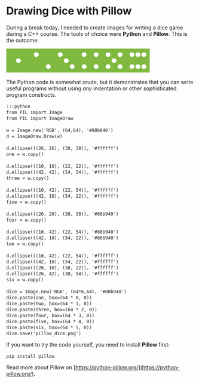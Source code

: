 
# Drawing Dice with Pillow

During a break today, I needed to create images for writing a dice game during a C++ course. The tools of choice were **Python** and **Pillow**. This is the outcome:

![Dice](images/pillow_dice.png)

The Python code is somewhat crude, but it demonstrates that you can write useful programs without using *any* indentation or other sophisticated program constructs.

    :::python
    from PIL import Image
    from PIL import ImageDraw
    
    w = Image.new('RGB', (64,64), '#80b940')    
    d = ImageDraw.Draw(w)
    
    d.ellipse(((26, 26), (38, 38)), '#ffffff')
    one = w.copy()
    
    d.ellipse(((10, 10), (22, 22)), '#ffffff')
    d.ellipse(((42, 42), (54, 54)), '#ffffff')
    three = w.copy()
    
    d.ellipse(((10, 42), (22, 54)), '#ffffff')
    d.ellipse(((42, 10), (54, 22)), '#ffffff')
    five = w.copy()
    
    d.ellipse(((26, 26), (38, 38)), '#80b940')
    four = w.copy()
    
    d.ellipse(((10, 42), (22, 54)), '#80b940')
    d.ellipse(((42, 10), (54, 22)), '#80b940')
    two = w.copy()
    
    d.ellipse(((10, 42), (22, 54)), '#ffffff')
    d.ellipse(((42, 10), (54, 22)), '#ffffff')
    d.ellipse(((26, 10), (38, 22)), '#ffffff')
    d.ellipse(((26, 42), (38, 54)), '#ffffff')
    six = w.copy()
    
    dice = Image.new('RGB', (64*6,64), '#80b940')
    dice.paste(one, box=(64 * 0, 0))
    dice.paste(two, box=(64 * 1, 0))
    dice.paste(three, box=(64 * 2, 0))
    dice.paste(four, box=(64 * 3, 0))
    dice.paste(five, box=(64 * 4, 0))
    dice.paste(six, box=(64 * 5, 0))
    dice.save('pillow_dice.png')


If you want to try the code yourself, you need to install **Pillow** first:

    pip install pillow

Read more about Pillow on [https://python-pillow.org/](https://python-pillow.org/).